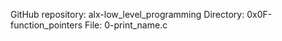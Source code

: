 GitHub repository: alx-low_level_programming
Directory: 0x0F-function_pointers
File: 0-print_name.c
